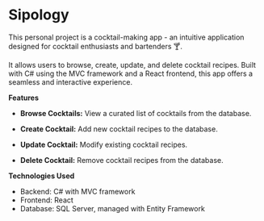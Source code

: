 # Sipology
This personal project is a cocktail-making app - an intuitive application designed for cocktail enthusiasts and bartenders 🍸. 

It allows users to browse, create, update, and delete cocktail recipes. Built with C# using the MVC framework and a React frontend, this app offers a seamless and interactive experience.

**Features**
- **Browse Cocktails:** View a curated list of cocktails from the database.

- **Create Cocktail:** Add new cocktail recipes to the database.

- **Update Cocktail:** Modify existing cocktail recipes.

- **Delete Cocktail:** Remove cocktail recipes from the database.

**Technologies Used**
- Backend: C# with MVC framework
- Frontend: React
- Database: SQL Server, managed with Entity Framework
